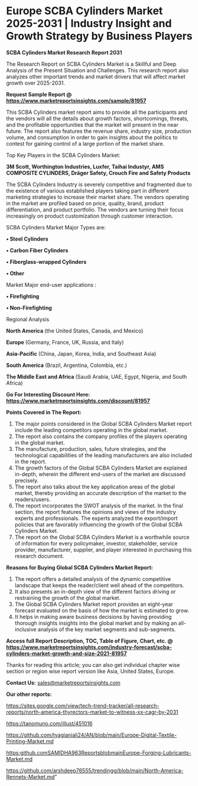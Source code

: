 # Europe SCBA Cylinders Market 2025-2031 | Industry Insight and Growth Strategy by Business Players

<strong>SCBA Cylinders Market Research Report 2031</strong>

The Research Report on SCBA Cylinders Market is a Skillful and Deep Analysis of the Present Situation and Challenges. This research report also analyzes other important trends and market drivers that will affect market growth over 2025-2031.

<strong>Request Sample Report @ <a href=https://www.marketreportsinsights.com/sample/81957>https://www.marketreportsinsights.com/sample/81957</a></strong>

This SCBA Cylinders market report aims to provide all the participants and the vendors will all the details about growth factors, shortcomings, threats, and the profitable opportunities that the market will present in the near future. The report also features the revenue share, industry size, production volume, and consumption in order to gain insights about the politics to contest for gaining control of a large portion of the market share.

Top Key Players in the SCBA Cylinders Market:

<strong>3M Scott, Worthington Industries, Luxfer, Taihai Industyr, AMS COMPOSITE CYLINDERS, Dräger Safety, Crouch Fire and Safety Products</strong>

The SCBA Cylinders Industry is severely competitive and fragmented due to the existence of various established players taking part in different marketing strategies to increase their market share. The vendors operating in the market are profiled based on price, quality, brand, product differentiation, and product portfolio. The vendors are turning their focus increasingly on product customization through customer interaction.

SCBA Cylinders Market Major Types are:

<strong>• Steel Cylinders

• Carbon Fiber Cylinders

• Fiberglass-wrapped Cylinders

• Other</strong>

Market Major end-user applications :

<strong>• Firefighting

• Non-Firefighting</strong>

Regional Analysis

</u><strong><b>North America</b></strong> (the United States, Canada, and Mexico)

<strong><b>Europe </b></strong>(Germany, France, UK, Russia, and Italy)

<strong><b>Asia-Pacific</b></strong> (China, Japan, Korea, India, and Southeast Asia)

<strong><b>South America</b></strong> (Brazil, Argentina, Colombia, etc.)

<strong><b>The Middle East and Africa</b></strong> (Saudi Arabia, UAE, Egypt, Nigeria, and South Africa)

<strong>Go For Interesting Discount Here: <a href=https://www.marketreportsinsights.com/discount/81957>https://www.marketreportsinsights.com/discount/81957</a></strong>

<strong>Points Covered in The Report:</strong>
<ol>
  <li>The major points considered in the Global SCBA Cylinders Market report include the leading competitors operating in the global market.</li>
  <li>The report also contains the company profiles of the players operating in the global market.</li>
  <li>The manufacture, production, sales, future strategies, and the technological capabilities of the leading manufacturers are also included in the report.</li>
  <li>The growth factors of the Global SCBA Cylinders Market are explained in-depth, wherein the different end-users of the market are discussed precisely.</li>
  <li>The report also talks about the key application areas of the global market, thereby providing an accurate description of the market to the readers/users.</li>
  <li>The report incorporates the SWOT analysis of the market. In the final section, the report features the opinions and views of the industry experts and professionals. The experts analyzed the export/import policies that are favorably influencing the growth of the Global SCBA Cylinders Market.</li>
  <li>The report on the Global SCBA Cylinders Market is a worthwhile source of information for every policymaker, investor, stakeholder, service provider, manufacturer, supplier, and player interested in purchasing this research document.</li>
</ol>
<strong>Reasons for Buying Global SCBA Cylinders Market Report:</strong>

<ol>
  <li>The report offers a detailed analysis of the dynamic competitive landscape that keeps the reader/client well ahead of the competitors.</li>
  <li>It also presents an in-depth view of the different factors driving or restraining the growth of the global market.</li>
  <li>The Global SCBA Cylinders Market report provides an eight-year forecast evaluated on the basis of how the market is estimated to grow.</li>
  <li>It helps in making aware business decisions by having providing thorough insights insights into the global market and by making an all-inclusive analysis of the key market segments and sub-segments.</li>
</ol>
<strong>Access full Report Description, TOC, Table of Figure, Chart, etc. @ <a href=https://www.marketreportsinsights.com/industry-forecast/scba-cylinders-market-growth-and-size-2021-81957>https://www.marketreportsinsights.com/industry-forecast/scba-cylinders-market-growth-and-size-2021-81957</a></strong>


Thanks for reading this article; you can also get individual chapter wise section or region wise report version like Asia, United States, Europe.

<strong>Contact Us:</strong>
sales@marketreportsinsights.com

<strong>Our other reports:</strong>

<a href=https://sites.google.com/view/tech-trend-tracker/all-research-reports/north-america-thyrectors-market-to-witness-xx-cagr-by-2031>https://sites.google.com/view/tech-trend-tracker/all-research-reports/north-america-thyrectors-market-to-witness-xx-cagr-by-2031</a>

<a href=https://tanomuno.com/illust/451016>https://tanomuno.com/illust/451016</a>

<a href=https://github.com/tyagianjali24/AN/blob/main/Europe-Digital-Textile-Printing-Market.md>https://github.com/tyagianjali24/AN/blob/main/Europe-Digital-Textile-Printing-Market.md</a>

<a href=https:github.comSAMIDHA963ReportsblobmainEurope-Forging-Lubricants-Market.md>https:github.comSAMIDHA963ReportsblobmainEurope-Forging-Lubricants-Market.md</a>

<a href=https://github.com/arshdeep76555/trendingg/blob/main/North-America-Rennets-Market.md>https://github.com/arshdeep76555/trendingg/blob/main/North-America-Rennets-Market.md</a>"
